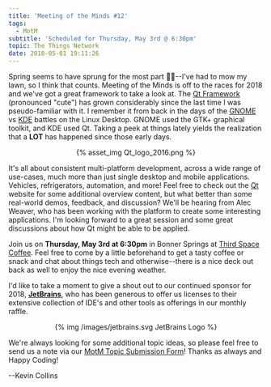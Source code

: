 ```yaml
---
title: 'Meeting of the Minds #12'
tags:
  - MotM
subtitle: 'Scheduled for Thursday, May 3rd @ 6:30pm'
topic: The Things Network
date: 2018-05-01 19:11:26
---
```


Spring seems to have sprung for the most part 🌷🚜--I've had to mow my lawn, so I think that counts.  Meeting of the Minds is off to the races for 2018 and we've got a great framework to take a look at.  The [Qt Framework](https://www.qt.io) (pronounced "cute") has grown considerably since the last time I was pseudo-familiar with it.  I remember it from back in the days of the [GNOME](https://www.gnome.org) vs [KDE](https://www.kde.org) battles on the Linux Desktop.  GNOME used the GTK+ graphical toolkit, and KDE used Qt.  Taking a peek at things lately yields the realization that a **LOT** has happened since those early days.

<!-- more -->

<center>
{% asset_img Qt_logo_2016.png %}
</center>

It's all about consistent multi-platform development, across a wide range of use-cases, much more than just single desktop and mobile applications.  Vehicles, refrigerators, automation, and more!  Feel free to check out the [Qt](https://www.qt.io) website for some additional overview content, but what better than some real-world demos, feedback, and discussion?  We'll be hearing from Alec Weaver, who has been working with the platform to create some interesting applications.  I'm looking forward to a great session and some great discussions about how Qt might be able to be applied.

Join us on **Thursday, May 3rd at 6:30pm** in Bonner Springs at [Third Space Coffee](http://thirdspacecoffeehouse.com).  Feel free to come by a little beforehand to get a tasty coffee or snack and chat about things tech and otherwise--there is a nice deck out back as well to enjoy the nice evening weather.  

I'd like to take a moment to give a shout out to our continued sponsor for 2018, **[JetBrains](https://www.jetbrains.com)**, who has been generous to offer us licenses to their extensive collection of IDE's and other tools as offerings in our monthly raffle.  

<center>
{% img /images/jetbrains.svg JetBrains Logo %}
</center>

We're always looking for some additional topic ideas, so please feel free to send us a note via our [MotM Topic Submission Form](https://kevincollins3.typeform.com/to/eoGgpP)!  Thanks as always and Happy Coding!

--Kevin Collins
